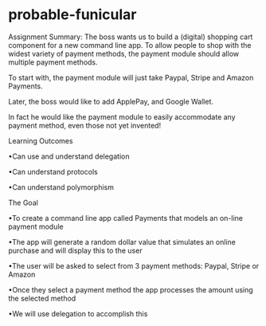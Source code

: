 # probable-funicular

Assignment Summary:
The boss wants us to build a (digital) shopping cart component for a new command line app. To allow people to shop with the widest variety of payment methods, the payment module should allow multiple payment methods.

To start with, the payment module will just take Paypal, Stripe and Amazon Payments.

Later, the boss would like to add ApplePay, and Google Wallet.

In fact he would like the payment module to easily accommodate any payment method, even those not yet invented!

Learning Outcomes

•Can use and understand delegation

•Can understand protocols

•Can understand polymorphism

The Goal

•To create a command line app called Payments that models an on-line payment module

•The app will generate a random dollar value that simulates an online purchase and will display this to the user

•The user will be asked to select from 3 payment methods: Paypal, Stripe or Amazon

•Once they select a payment method the app processes the amount using the selected method

•We will use delegation to accomplish this
